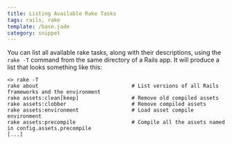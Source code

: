 ```yaml
---
title: Listing Available Rake Tasks
tags: rails, rake
template: /base.jade
category: snippet
---
```


You can list all available rake tasks, along with their descriptions, using the `rake -T` command from the same directory of a Rails app. It will produce a list that looks something like this:

```
<> rake -T
rake about                              # List versions of all Rails frameworks and the environment
rake assets:clean[keep]                 # Remove old compiled assets
rake assets:clobber                     # Remove compiled assets
rake assets:environment                 # Load asset compile environment
rake assets:precompile                  # Compile all the assets named in config.assets.precompile
[...]
```
